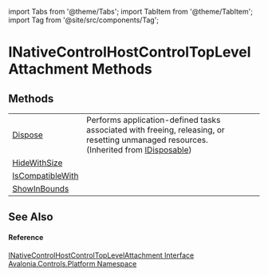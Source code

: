 import Tabs from '@theme/Tabs'; 
import TabItem from '@theme/TabItem'; 
import Tag from '@site/src/components/Tag'; 

# INativeControlHostControlTopLevelAttachment Methods




## Methods
<table>
<tr>
<td><a href="https://learn.microsoft.com/dotnet/api/system.idisposable.dispose" target="_blank" rel="noopener noreferrer">Dispose</a></td>
<td>Performs application-defined tasks associated with freeing, releasing, or resetting unmanaged resources.<br />(Inherited from <a href="https://learn.microsoft.com/dotnet/api/system.idisposable" target="_blank" rel="noopener noreferrer">IDisposable</a>)</td>
</tr>
<tr>
<td><a href="M_Avalonia_Controls_Platform_INativeControlHostControlTopLevelAttachment_HideWithSize">HideWithSize</a></td>
<td> </td>
</tr>
<tr>
<td><a href="M_Avalonia_Controls_Platform_INativeControlHostControlTopLevelAttachment_IsCompatibleWith">IsCompatibleWith</a></td>
<td> </td>
</tr>
<tr>
<td><a href="M_Avalonia_Controls_Platform_INativeControlHostControlTopLevelAttachment_ShowInBounds">ShowInBounds</a></td>
<td> </td>
</tr>
</table>

## See Also


#### Reference
<a href="T_Avalonia_Controls_Platform_INativeControlHostControlTopLevelAttachment">INativeControlHostControlTopLevelAttachment Interface</a>  
<a href="N_Avalonia_Controls_Platform">Avalonia.Controls.Platform Namespace</a>  
